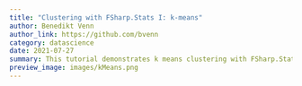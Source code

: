 ```yaml
---
title: "Clustering with FSharp.Stats I: k-means"
author: Benedikt Venn
author_link: https://github.com/bvenn
category: datascience
date: 2021-07-27
summary: This tutorial demonstrates k means clustering with FSharp.Stats and how to visualize the results with Plotly.NET.
preview_image: images/kMeans.png
---
```

